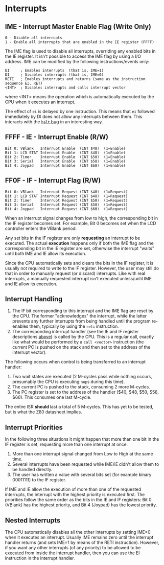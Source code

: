 # Interrupts

## IME - Interrupt Master Enable Flag (Write Only)

```
0 - Disable all interrupts
1 - Enable all interrupts that are enabled in the IE register (FFFF)
```

The IME flag is used to disable all interrupts, overriding any enabled
bits in the IE register. It isn't possible to access the IME flag by
using a I/O address. IME can be modified by
the following instructions/events only:

```
EI     ; Enables interrupts  (that is, IME=1)
DI     ; Disables interrupts (that is, IME=0)
RETI   ; Enables interrupts and returns (same as the instruction sequence EI, RET)
<INT>  ; Disables interrupts and calls interrupt vector
```

where \<INT\> means the operation which is automatically executed by the
CPU when it executes an interrupt.

The effect of `ei` is delayed by one instruction. This means that `ei`
followed immediately by DI does not allow any interrupts between them.
This interacts with the [`halt` bug](<#halt bug>) in an interesting way.

## FFFF - IE - Interrupt Enable (R/W)

```
Bit 0: VBlank   Interrupt Enable  (INT $40)  (1=Enable)
Bit 1: LCD STAT Interrupt Enable  (INT $48)  (1=Enable)
Bit 2: Timer    Interrupt Enable  (INT $50)  (1=Enable)
Bit 3: Serial   Interrupt Enable  (INT $58)  (1=Enable)
Bit 4: Joypad   Interrupt Enable  (INT $60)  (1=Enable)
```

## FF0F - IF - Interrupt Flag (R/W)

```
Bit 0: VBlank   Interrupt Request (INT $40)  (1=Request)
Bit 1: LCD STAT Interrupt Request (INT $48)  (1=Request)
Bit 2: Timer    Interrupt Request (INT $50)  (1=Request)
Bit 3: Serial   Interrupt Request (INT $58)  (1=Request)
Bit 4: Joypad   Interrupt Request (INT $60)  (1=Request)
```

When an interrupt signal changes from low to high, the
corresponding bit in the IF register becomes set. For example, Bit 0
becomes set when the LCD controller enters the VBlank period.

Any set bits in the IF register are only **requesting** an interrupt to be
executed. The actual **execution** happens only if both the IME flag and
the corresponding bit in the IE register are set, otherwise the
interrupt "waits" until both IME and IE allow its execution.

Since the CPU automatically sets and clears the bits in the IF register, it
is usually not required to write to the IF register. However, the user
may still do that in order to manually request (or discard) interrupts.
Like with real interrupts, a manually requested interrupt isn't executed
unless/until IME and IE allow its execution.

## Interrupt Handling

1. The IF bit corresponding to this interrupt and the IME flag are reset by the CPU.
The former "acknowledges" the interrupt, while the latter prevents any further interrupts
from being handled until the program re-enables them, typically by using the `reti` instruction.
2. The corresponding interrupt handler (see the IE and IF register descriptions [above](<#FFFF - IE - Interrupt Enable (R/W)>)) is
called by the CPU. This is a regular call, exactly like what would be performed by a `call <vector>` instruction (the current PC is pushed on the stack
and then set to the address of the interrupt vector).

The following occurs when control is being transferred to an interrupt handler:

1. Two wait states are executed (2 M-cycles pass while nothing
occurs, presumably the CPU is executing `nop`s during this time).
2. The current PC is pushed to the stack, consuming 2 more M-cycles.
3. The PC register is set to the address of the handler ($40, $48, $50, $58, $60).
This consumes one last M-cycle.

The entire ISR **should** last a total of 5 M-cycles.
This has yet to be tested, but is what the Z80 datasheet implies.

## Interrupt Priorities

In the following three situations it might happen that more than one bit in the IF register is set, requesting more than one interrupt at once:

1. More than one interrupt signal changed from Low to High at the same time.
2. Several interrupts have been requested while IME/IE didn't allow them to be handled directly.
3. The user has written a value with several bits set (for example binary 00011111) to the IF register.

If IME and IE allow the execution of more than one of the
requested interrupts, the interrupt with the highest priority
is executed first. The priorities follow the same order as the bits in the IE
and IF registers: Bit 0 (VBlank) has the highest priority, and Bit 4
(Joypad) has the lowest priority.

## Nested Interrupts

The CPU automatically disables all the other interrupts by setting IME=0
when it executes an interrupt. Usually IME remains zero until the
interrupt handler returns (and sets IME=1 by means of the RETI instruction).
However, if you want any other interrupts (of any priority)
to be allowed to be executed from inside the interrupt
handler, then you can use the EI instruction in the interrupt
handler.
